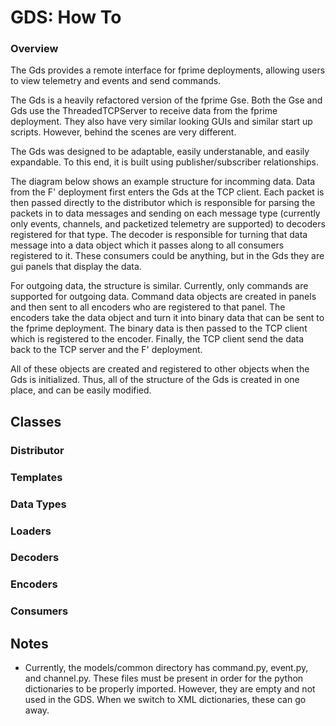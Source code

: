 # GDS: How To

### Overview
The Gds provides a remote interface for fprime deployments, allowing users to view 
telemetry and events and send commands.

The Gds is a heavily refactored version of the fprime Gse. Both the Gse and Gds use 
the ThreadedTCPServer to receive data from the fprime deployment. They also have very 
similar looking GUIs and similar start up scripts. However, behind the scenes are very 
different. 

The Gds was designed to be adaptable, easily understanable, and easily expandable. 
To this end, it is built using publisher/subscriber relationships. 

The diagram below shows an example structure for incomming data. Data from the F' deployment 
first enters the Gds at the TCP client. Each packet is then passed directly to the 
distributor which is responsible for parsing the packets in to data messages and 
sending on each message type (currently only events, channels, and packetized telemetry 
are supported) to decoders registered for that type. The decoder is responsible for 
turning that data message into a data object which it passes along to all consumers 
registered to it. These consumers could be anything, but in the Gds they are gui 
panels that display the data. 


For outgoing data, the structure is similar. Currently, only commands are supported for
outgoing data. Command data objects are created in panels and then sent to all encoders
who are registered to that panel. The encoders take the data object and turn it into binary
data that can be sent to the fprime deployment. The binary data is then passed to the 
TCP client which is registered to the encoder. Finally, the TCP client send the data back
to the TCP server and the F' deployment.


All of these objects are created and registered to other objects when the Gds is initialized.
Thus, all of the structure of the Gds is created in one place, and can be easily modified.

## Classes

### Distributor


### Templates

### Data Types

### Loaders

### Decoders

### Encoders

### Consumers

## Notes
 - Currently, the models/common directory has command.py, event.py, and
   channel.py. These files must be present in order for the python dictionaries
   to be properly imported. However, they are empty and not used in the GDS. 
   When we switch to XML dictionaries, these can go away. 

